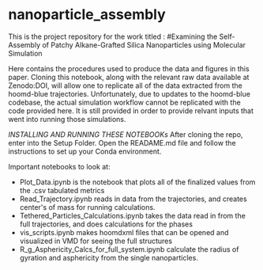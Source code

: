 # nanoparticle_assembly

This is the project repository for the work titled : #Examining the Self-Assembly of Patchy Alkane-Grafted Silica Nanoparticles using Molecular Simulation

Here contains the procedures used to produce the data and figures in this paper. Cloning this notebook, along with the relevant raw data available at Zenodo:DOI, will allow one to replicate all of the data extracted from the hoomd-blue trajectories. Unfortunately, due to updates to the hoomd-blue codebase, the actual simulation workflow cannot be replicated with the code provided here. It is still provided in order to provide relvant inputs that went into running those simulations.

*INSTALLING AND RUNNING THESE NOTEBOOKs*
After cloning the repo, enter into the Setup Folder. Open the READAME.md file and follow the instructions to set up your Conda environment.

Important notebooks to look at:
- Plot_Data.ipynb is the notebook that plots all of the finalized values from the .csv tabulated metrics
- Read_Trajectory.ipynb reads in data from the trajectories, and creates center's of mass for running calculations.
- Tethered_Particles_Calculations.ipynb takes the data read in from the full trajectories, and does calculations for the phases
- vis_scripts.ipynb makes hoomdxml files that can be opened and visualized in VMD for seeing the full structures
- R_g_Asphericity_Calcs_for_full_system.ipynb calculate the radius of gyration and asphericity from the single nanoparticles.

